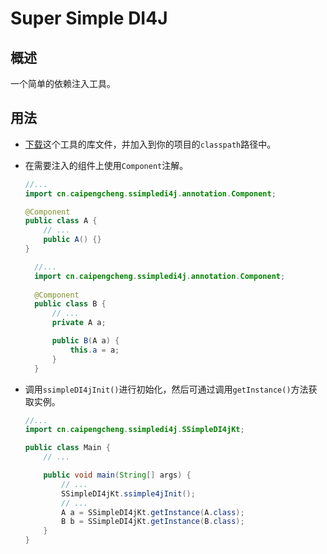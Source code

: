 # Super Simple DI4J

## 概述

一个简单的依赖注入工具。

## 用法

* [下载]()这个工具的库文件，并加入到你的项目的`classpath`路径中。

* 在需要注入的组件上使用`Component`注解。
  
  ```java
  //...
  import cn.caipengcheng.ssimpledi4j.annotation.Component;
  
  @Component
  public class A {
      // ...
      public A() {}
  }
  ```
  
  ```java
    //...
    import cn.caipengcheng.ssimpledi4j.annotation.Component;
    
    @Component
    public class B {
        // ...
        private A a;
  
        public B(A a) {
            this.a = a;
        }
    }
    ```
  
* 调用`ssimpleDI4jInit()`进行初始化，然后可通过调用`getInstance()`方法获取实例。

  ```java
  //...
  import cn.caipengcheng.ssimpledi4j.SSimpleDI4jKt;
  
  public class Main {
      // ...
  
      public void main(String[] args) {
          // ...
          SSimpleDI4jKt.ssimple4jInit();
          // ...
          A a = SSimpleDI4jKt.getInstance(A.class);
          B b = SSimpleDI4jKt.getInstance(B.class);
      }
  }
  ```